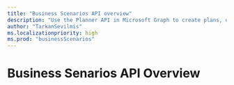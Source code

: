 ```yaml
---
title: "Business Scenarios API overview"
description: "Use the Planner API in Microsoft Graph to create plans, organize and assign tasks, share progress, and collaborate on content. View the top Planner API tasks."
author: "TarkanSevilmis"
ms.localizationpriority: high
ms.prod: "businessScenarios"
---
```


# Business Senarios API Overview


